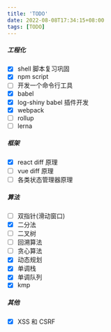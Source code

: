 ```yaml
---
title: 'TODO'
date: 2022-08-08T17:34:15+08:00
tags: [TODO]
---
```


##### 工程化

- [x] shell 脚本复习巩固
- [x] npm script
- [ ] 开发一个命令行工具
- [x] babel
- [x] log-shiny babel 插件开发
- [x] webpack
- [ ] rollup
- [ ] lerna

##### 框架

- [x] react diff 原理
- [ ] vue diff 原理
- [ ] 各类状态管理器原理

##### 算法

- [ ] 双指针(滑动窗口)
- [x] 二分法
- [ ] 二叉树
- [ ] 回溯算法
- [ ] 贪心算法
- [x] 动态规划
- [x] 单调栈
- [x] 单调队列
- [x] kmp

##### 其他

- [x] XSS 和 CSRF

